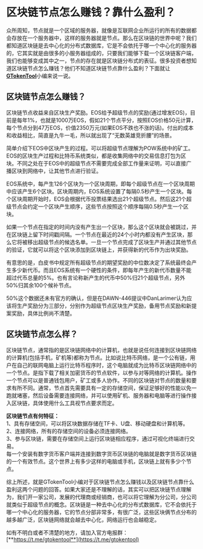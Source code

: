 # 区块链节点怎么赚钱？靠什么盈利？

众所周知，节点就是一个区域的服务器，就像是互联网企业所运行的所有的数据都会存放在一个服务器中，这样的服务器就是节点。那么在区块链的世界中呢？我们都知道区块链是去中心化的分布式数据库，它是不会依托于哪一个中心化的服务器的，它其实就是由很多的小服务器组成的，只要我们能够下载一个区块链客户端，我们也能够变成其中之一，节点的存在就是区块链分布式的表征。很多投资者想知道区块链节点怎么赚钱？他们不知道区块链节点靠什么盈利？下面就让[**GTokenTool**](https://docs.gtokentool.com/)小编来说一说。

## 区块链节点怎么赚钱？

区块链节点收益来自区块生产奖励。EOS给予超级节点的奖励(通过增发EOS)，目前是每年1%，也就是1000万EOS，假如21个节点平分，按照EOS价格50元计算，每个节点分到47万EOS，价值2350万元(如果EOS不跌也不涨的话)。付出的成本和收益相比，简直是九牛一毛，所以就出现了“无数英雄竞折腰”的场景。

简单介绍下EOS中区块产生的过程。可以将超级节点理解为POW系统中的矿工。EOS的区块生产过程和比特币系统类似，都是收集网络中的交易信息打包为区块。不同之处在于EOS中的超级节点不需要完成全部工作量来证明，可以直接广播区块到网络中，让其他节点进行验证。

EOS系统中，每产生126个区块为一个区块周期，即每个超级节点在一个区块周期中应该产生6个区块。区块周期内，EOS系统设置了每隔0.5秒产生一个区块。每个区块周期开始时，EOS会根据代币投票结果选出21个超级节点。然后这21个超级节点会约定一个区块产生顺序，这些节点按照这个顺序每隔0.5秒产生一个区块。

如果一个节点在指定的时间内没有产生出一个区块，那么这个区块就会被跳过，并在区块链上留下时间戳间隔。一个节点在最近的24个小时内都没有产生区块，那么它将被移出超级节点的候选名单。一旦一个节点完成了区块生产并通过其他节点的验证，它就可以将这个区块添加到区块链上，并获得新的代币作为出块奖励。

有意思的是，白皮书中规定所有超级节点的期望奖励的中位数决定了系统最终会产生多少新代币。而且EOS系统有一个硬性的条件，即每年产生的新代币数量不能超过代币总量的5%。也有言论称新产生的代币中50%归21个超级节点，另外50%归其余100个候补节点。

50%这个数据还未有官方的确认，但是在DAWN-446提议中DanLarimer认为应该将生产奖励分为三部分，分别作为超级节点区块生产奖励，备用节点奖励和新提案奖励，具体比例尚不清楚。

## 区块链节点怎么样？

区块链节点，通常指的是区块链网络中的计算机，也就是说任何连接到区块链网络的计算机(包括手机，矿机等)都称为节点。比如说比特币网络，是一个公有链，用户在自己的联网电脑上运行比特币程序时，这个电脑就成为比特币区块链网络中的一个节点。是指下载了相关加密货币的节点软件，以参与对等网络的计算机。操作一个节点可以是普通钱包用户，矿工或多人协作。不同的区块链对节点的数量和要求有所不同。通常，节点首先需要具有一定的存储空间，保证足够好的性能以免一跑就堵塞，然后设备需要连接网络，并可以使用矿机、服务器和电脑等进行操作接入区块链，具体使用什么工具视节点要求而定。

**区块链节点有何特征：**\
1、具有存储空间，可以将区块数据存储在TF卡、U盘、移动硬盘和计算机等。\
2、连接网络，所有的存储空间的设备必须连接网络。\
3、参与区块链，需要在存储空间上运行区块链相应程序，通过可视化终端进行交易。\
每一个安装有数字货币客户端并连接到数字货币区块链的电脑就是数字货币区块链的一个有效节点。这个世界上有多少这样的电脑或手机，区块链上就有多少个节点。

综上所述，就是GTokenTool小编对于区块链节点怎么赚钱以及区块链节点靠什么盈利这两个问题的回答。如果大家还是不理解的话，其实可以把区块链节点理解为，我们开一家公司，发展的代理商或经销商，也可以将它理解为分公司，分公司就类似于超级节点的概念。区块链是一种去中心化的分布式数据库，它不会依托于哪一个中心化的服务器，它的节点分部非常多，有很广泛，这些区块俩节点分布的越多越广泛，区块链网络就会越去中心化，网络运行也会越稳定。

如有不明白或者不清楚的地方，请加入官方电报群：[**https://t.me/gtokentool**](https://t.me/gtokentool)
